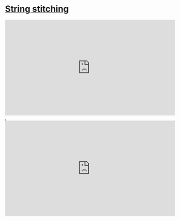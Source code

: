 # [String stitching](/wilcom-docs/Summary/summary_-_create/String_stitching)

<iframe src="https://www.youtube.com/embed/zPDSQd7C_ew" frameborder="0" 
      allow="accelerometer; autoplay; clipboard-write; encrypted-media; gyroscope; picture-in-picture" 
      allowfullscreen="" style="width: 560px; height: 315px;">
</iframe>
  ,
<iframe src="https://www.youtube.com/embed/eYHXO4BtP8U" frameborder="0" 
      allow="accelerometer; autoplay; clipboard-write; encrypted-media; gyroscope; picture-in-picture" 
      allowfullscreen="" style="width: 560px; height: 315px;">
</iframe>
